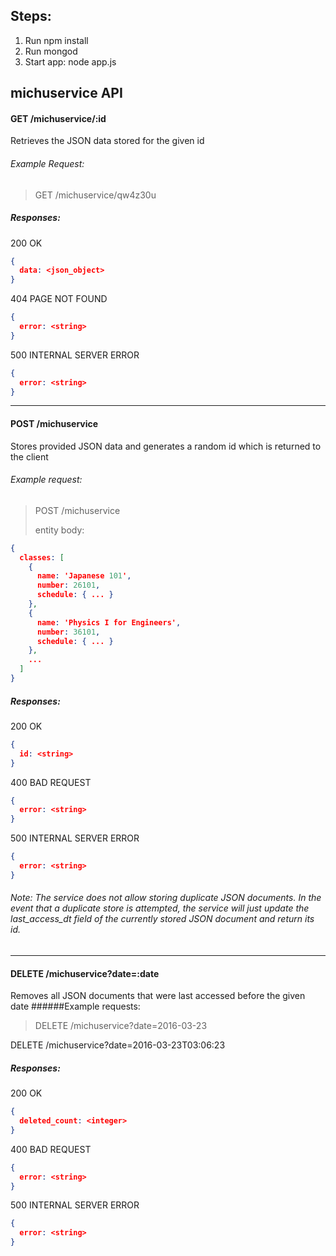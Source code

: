 ## Steps:
1. Run npm install
2. Run mongod
3. Start app: node app.js

## michuservice API
#### GET /michuservice/:id
Retrieves the JSON data stored for the given id
###### Example Request:
> GET /michuservice/qw4z30u

##### Responses:
200 OK
```json
{
  data: <json_object>
}
```
404 PAGE NOT FOUND
```json
{
  error: <string>
}
```

500 INTERNAL SERVER ERROR
```json
{
  error: <string>
}
```
___
#### POST /michuservice
Stores provided JSON data and generates a random id which is returned to the client
###### Example request:
> POST /michuservice
> 
> entity body:
 ```json
 {
   classes: [
     {
       name: 'Japanese 101',
       number: 26101,
       schedule: { ... }
     },
     {
       name: 'Physics I for Engineers',
       number: 36101,
       schedule: { ... }
     },
     ...
   ]
 }
 ```

##### Responses:

200 OK
```json
{
  id: <string>
}
```
400 BAD REQUEST
```json
{
  error: <string>
}
```

500 INTERNAL SERVER ERROR
```json
{
  error: <string>
}
```
###### Note: The service does not allow storing duplicate JSON documents. In the event that a duplicate store is attempted, the service will just update the last_access_dt field of the currently stored JSON document and return its id.
___
#### DELETE /michuservice?date=:date
Removes all JSON documents that were last accessed before the given date
######Example requests:
> DELETE /michuservice?date=2016-03-23
> 
 DELETE /michuservice?date=2016-03-23T03:06:23

##### Responses:

200 OK
```json
{
  deleted_count: <integer>
}
```
400 BAD REQUEST
```json
{
  error: <string>
}
```

500 INTERNAL SERVER ERROR
```json
{
  error: <string>
}
```